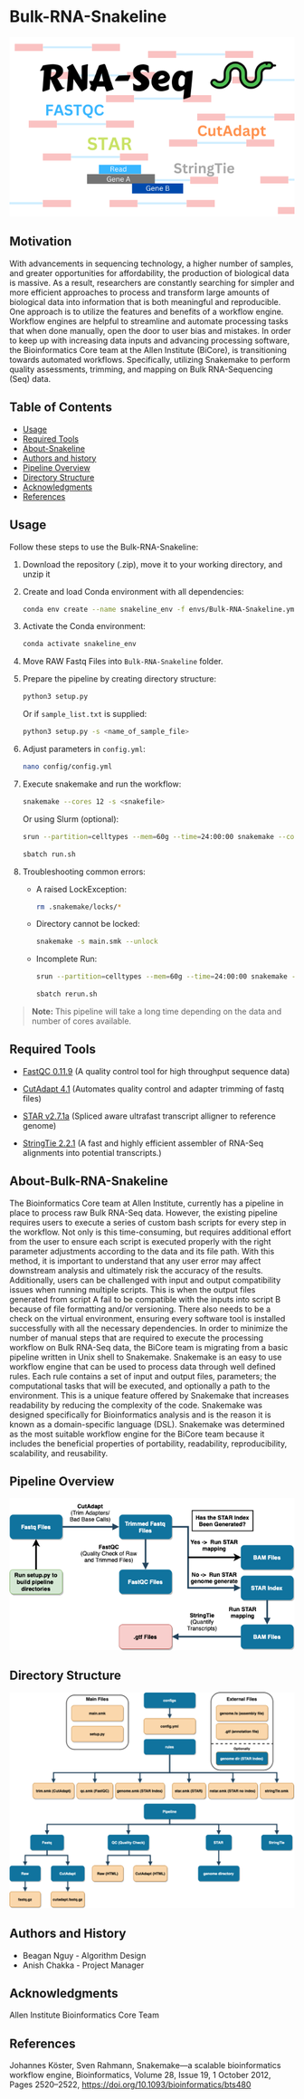Bulk-RNA-Snakeline
=================================================
![cover](Image/RNA-SEQ.png)

## Motivation
With advancements in sequencing technology, a higher number of samples, and greater opportunities for affordability, the production of biological data is massive. As a result, researchers are constantly searching for simpler and more efficient approaches to process and transform large amounts of biological data into information that is both meaningful and reproducible. One approach is to utilize the features and benefits of a workflow engine. Workflow engines are helpful to streamline and automate processing tasks that when done manually, open the door to user bias and mistakes. In order to keep up with increasing data inputs and advancing processing software, the Bioinformatics Core team at the Allen Institute (BiCore), is transitioning towards automated workflows. Specifically, utilizing Snakemake to perform quality assessments, trimming, and mapping on Bulk RNA-Sequencing (Seq) data.

Table of Contents
-----------------
* [Usage](#usage)
* [Required Tools](#Required-Tools)
* [About-Snakeline](#About-Bulk-RNA-Snakeline)
* [Authors and history](#authors-and-history)
* [Pipeline Overview](#Pipeline-Overview)
* [Directory Structure](#Directory-Structure)
* [Acknowledgments](#acknowledgments)
* [References](#references)

## Usage
Follow these steps to use the Bulk-RNA-Snakeline:
1. Download the repository (.zip), move it to your working directory, and unzip it
2. Create and load Conda environment with all dependencies:
    ```bash
    conda env create --name snakeline_env -f envs/Bulk-RNA-Snakeline.yml 
    ```
3. Activate the Conda environment:
    ```bash
    conda activate snakeline_env
    ```
4. Move RAW Fastq Files into `Bulk-RNA-Snakeline` folder.
5. Prepare the pipeline by creating directory structure:
    ```bash
    python3 setup.py
    ```
    Or if `sample_list.txt` is supplied:
    ```bash
    python3 setup.py -s <name_of_sample_file>
    ```
6. Adjust parameters in `config.yml`:
    ```bash
    nano config/config.yml
    ```
7. Execute snakemake and run the workflow:
    ```bash
    snakemake --cores 12 -s <snakefile>
    ```
    Or using Slurm (optional):
    ```bash
    srun --partition=celltypes --mem=60g --time=24:00:00 snakemake --cores 160 -s main.smk
    ```
    ```bash
    sbatch run.sh
    ```
8. Troubleshooting common errors:

    - A raised LockException:
        ```bash
        rm .snakemake/locks/*
        ```
    - Directory cannot be locked:
        ```bash
        snakemake -s main.smk --unlock
        ```
    - Incomplete Run:
        ```bash
        srun --partition=celltypes --mem=60g --time=24:00:00 snakemake --cores 160 -s main.smk --latency-wait 60 --rerun-incomplete
        ```
        ```bash
        sbatch rerun.sh
        ```

> **Note:** This pipeline will take a long time depending on the data and number of cores available.

## Required Tools  

 * [FastQC 0.11.9](https://www.bioinformatics.babraham.ac.uk/projects/fastqc/) (A quality control tool for high throughput sequence data)

 * [CutAdapt 4.1](https://journal.embnet.org/index.php/embnetjournal/article/view/200/0) (Automates quality  control and adapter trimming of fastq files)

 * [STAR v2.7.1a](https://github.com/alexdobin/STAR) (Spliced aware ultrafast transcript alligner to reference genome)

 * [StringTie 2.2.1](https://ccb.jhu.edu/software/stringtie/) (A fast and highly efficient assembler of RNA-Seq alignments into potential transcripts.)

## About-Bulk-RNA-Snakeline
The Bioinformatics Core team at Allen Institute, currently has a pipeline in place to process raw Bulk RNA-Seq data. However, the existing pipeline requires users to execute a series of custom bash scripts for every step in the workflow. Not only is this time-consuming, but requires additional effort from the user to ensure each script is executed properly with the right parameter adjustments according to the data and its file path. With this method, it is important to understand that any user error may affect downstream analysis and ultimately risk the accuracy of the results. Additionally, users can be challenged with input and output compatibility issues when running multiple scripts. This is when the output files generated from script A fail to be compatible with the inputs into script B because of file formatting and/or versioning. There also needs to be a check on the virtual environment, ensuring every software tool is installed successfully with all the necessary dependencies. In order to minimize the number of manual steps that are required to execute the processing workflow on Bulk RNA-Seq data, the BiCore team is migrating from a basic pipeline written in Unix shell to Snakemake. Snakemake is an easy to use workflow engine that can be used to process data through well defined rules. Each rule contains a set of input and output files, parameters; the computational tasks that will be executed, and optionally a path to the environment. This is a unique feature offered by Snakemake that increases readability by reducing the complexity of the code. Snakemake was designed specifically for Bioinformatics analysis and is the reason it is known as a domain-specific language (DSL). Snakemake was determined as the most suitable workflow engine for the BiCore team because it includes the beneficial properties of portability, readability, reproducibility, scalability, and reusability.  

## Pipeline Overview
![alt text](Image/pipeline.png)

## Directory Structure
![alt text](Image/dir_structure.png)
  
## Authors and History

* Beagan Nguy - Algorithm Design
* Anish Chakka - Project Manager

## Acknowledgments

Allen Institute Bioinformatics Core Team
 
## References
Johannes Köster, Sven Rahmann, Snakemake—a scalable bioinformatics workflow engine, Bioinformatics, Volume 28, Issue 19, 1 October 2012, Pages 2520–2522, https://doi.org/10.1093/bioinformatics/bts480

